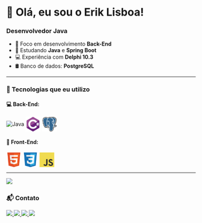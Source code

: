 # 👋 Olá, eu sou o Erik Lisboa!  
### Desenvolvedor Java

- 🔭 Foco em desenvolvimento **Back-End**
- 🌱 Estudando **Java** e **Spring Boot**
- 💻 Experiência com **Delphi 10.3**
- 🛢️ Banco de dados: **PostgreSQL**

---

### 🚀 Tecnologias que eu utilizo

#### 💻 Back-End:
<div style="display: inline_block">
  <img align="center" alt="Java" height="40" width="40" src="https://icongr.am/devicon/java-original.svg">
  <img align="center" alt="CSharp" height="40" width="40" src="https://raw.githubusercontent.com/devicons/devicon/master/icons/csharp/csharp-original.svg">
  <img align="center" alt="PostgreSQL" height="40" width="40" src="https://raw.githubusercontent.com/devicons/devicon/master/icons/postgresql/postgresql-original.svg">
</div>

#### 🎨 Front-End:
<div style="display: inline_block">
  <img align="center" alt="HTML" height="40" width="40" src="https://raw.githubusercontent.com/devicons/devicon/master/icons/html5/html5-original.svg">
  <img align="center" alt="CSS" height="40" width="40" src="https://raw.githubusercontent.com/devicons/devicon/master/icons/css3/css3-original.svg">
  <img align="center" alt="JavaScript" height="40" width="40" src="https://raw.githubusercontent.com/devicons/devicon/master/icons/javascript/javascript-original.svg">
</div>

---

  <img height="180em"  src="https://github-readme-stats.vercel.app/api/top-langs/?username=eriklisboa1&layout=compact&langs_count=8&theme=tokyonight"/>




### 📬 Contato

<a href="mailto:eriklisboa72@outlook.com" target="_blank">
  <img src="https://img.shields.io/badge/Microsoft_Outlook-0078D4?style=for-the-badge&logo=microsoft-outlook&logoColor=white" />
</a>

<a href="https://www.linkedin.com/in/eriklisboa1/" target="_blank">
  <img src="https://img.shields.io/badge/-LinkedIn-%230077B5?style=for-the-badge&logo=linkedin&logoColor=white" />
</a>

<a href="https://api.whatsapp.com/send?phone=5575988690601" target="_blank">
  <img src="https://img.shields.io/badge/WhatsApp-25D366?style=for-the-badge&logo=whatsapp&logoColor=white" />
</a>

<a href="https://eriklisboa1.github.io/website/" target="_blank">
  <img src="https://img.shields.io/badge/Portfólio-000000?style=for-the-badge&logo=about-dot-me&logoColor=white" />
</a>

